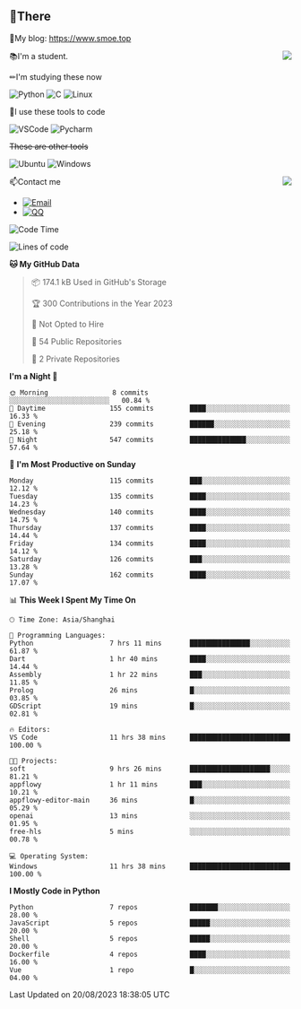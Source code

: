 
## 👏There

📰My blog: https://www.smoe.top

<img align="right" src="https://github-readme-stats.vercel.app/api/top-langs/?username=AkashiCoin"/>


📚I'm a student.

✏I'm studying these now

![Python](https://img.shields.io/badge/-Python-blue?style=flat-square&logo=Python&logoColor=fff)
![C](https://img.shields.io/badge/-C-585858?style=flat-square&logo=C&logoColor=fff)
![Linux](https://img.shields.io/badge/-Linux-black?style=flat-square&logo=Linux&logoColor=fff)

🔨I use these tools to code

![VSCode](https://img.shields.io/badge/-VSCode-blue?style=flat-square&logo=visualstudiocode&logoColor=fff)
![Pycharm](https://img.shields.io/badge/-Pycharm-green?style=flat-square&logo=pycharm&logoColor=fff)

 ~~These are other tools~~

![Ubuntu](https://img.shields.io/badge/-Ubuntu-orange?style=flat-square&logo=Ubuntu&logoColor=fff)
![Windows](https://img.shields.io/badge/-Windows-blue?style=flat-square&logo=Windows&logoColor=fff)

<img align="right" src="https://github-readme-stats.vercel.app/api?username=AkashiCoin" />


📫Contact me

* [![Email](https://img.shields.io/badge/Email-l1040186796@gmail.com-1?style=social&logoColor=fff)](mailto:l1040186796@gmail.com)
* [![QQ](https://img.shields.io/badge/QQ-1040186796-1?style=social&logoColor=fff)](tencent://AddContact/?fromId=45&fromSubId=1&subcmd=all&uin=1040186796&website=www.oicqzone.com)

<!--START_SECTION:waka-->
![Code Time](http://img.shields.io/badge/Code%20Time-844%20hrs%2018%20mins-blue)

![Lines of code](https://img.shields.io/badge/From%20Hello%20World%20I%27ve%20Written-242.6%20thousand%20lines%20of%20code-blue)

**🐱 My GitHub Data** 

> 📦 174.1 kB Used in GitHub's Storage 
 > 
> 🏆 300 Contributions in the Year 2023
 > 
> 🚫 Not Opted to Hire
 > 
> 📜 54 Public Repositories 
 > 
> 🔑 2 Private Repositories 
 > 
**I'm a Night 🦉** 

```text
🌞 Morning                8 commits           ░░░░░░░░░░░░░░░░░░░░░░░░░   00.84 % 
🌆 Daytime                155 commits         ████░░░░░░░░░░░░░░░░░░░░░   16.33 % 
🌃 Evening                239 commits         ██████░░░░░░░░░░░░░░░░░░░   25.18 % 
🌙 Night                  547 commits         ██████████████░░░░░░░░░░░   57.64 % 
```
📅 **I'm Most Productive on Sunday** 

```text
Monday                   115 commits         ███░░░░░░░░░░░░░░░░░░░░░░   12.12 % 
Tuesday                  135 commits         ████░░░░░░░░░░░░░░░░░░░░░   14.23 % 
Wednesday                140 commits         ████░░░░░░░░░░░░░░░░░░░░░   14.75 % 
Thursday                 137 commits         ████░░░░░░░░░░░░░░░░░░░░░   14.44 % 
Friday                   134 commits         ████░░░░░░░░░░░░░░░░░░░░░   14.12 % 
Saturday                 126 commits         ███░░░░░░░░░░░░░░░░░░░░░░   13.28 % 
Sunday                   162 commits         ████░░░░░░░░░░░░░░░░░░░░░   17.07 % 
```


📊 **This Week I Spent My Time On** 

```text
🕑︎ Time Zone: Asia/Shanghai

💬 Programming Languages: 
Python                   7 hrs 11 mins       ███████████████░░░░░░░░░░   61.87 % 
Dart                     1 hr 40 mins        ████░░░░░░░░░░░░░░░░░░░░░   14.44 % 
Assembly                 1 hr 22 mins        ███░░░░░░░░░░░░░░░░░░░░░░   11.85 % 
Prolog                   26 mins             █░░░░░░░░░░░░░░░░░░░░░░░░   03.85 % 
GDScript                 19 mins             █░░░░░░░░░░░░░░░░░░░░░░░░   02.81 % 

🔥 Editors: 
VS Code                  11 hrs 38 mins      █████████████████████████   100.00 % 

🐱‍💻 Projects: 
soft                     9 hrs 26 mins       ████████████████████░░░░░   81.21 % 
appflowy                 1 hr 11 mins        ███░░░░░░░░░░░░░░░░░░░░░░   10.21 % 
appflowy-editor-main     36 mins             █░░░░░░░░░░░░░░░░░░░░░░░░   05.29 % 
openai                   13 mins             ░░░░░░░░░░░░░░░░░░░░░░░░░   01.95 % 
free-hls                 5 mins              ░░░░░░░░░░░░░░░░░░░░░░░░░   00.78 % 

💻 Operating System: 
Windows                  11 hrs 38 mins      █████████████████████████   100.00 % 
```

**I Mostly Code in Python** 

```text
Python                   7 repos             ███████░░░░░░░░░░░░░░░░░░   28.00 % 
JavaScript               5 repos             █████░░░░░░░░░░░░░░░░░░░░   20.00 % 
Shell                    5 repos             █████░░░░░░░░░░░░░░░░░░░░   20.00 % 
Dockerfile               4 repos             ████░░░░░░░░░░░░░░░░░░░░░   16.00 % 
Vue                      1 repo              █░░░░░░░░░░░░░░░░░░░░░░░░   04.00 % 
```




 Last Updated on 20/08/2023 18:38:05 UTC
<!--END_SECTION:waka-->

